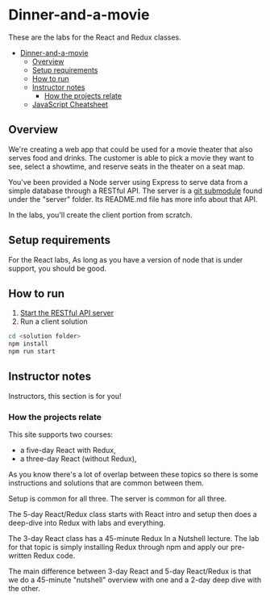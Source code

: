 # Dinner-and-a-movie

These are the labs for the React and Redux classes. 

- [Dinner-and-a-movie](#dinner-and-a-movie)
  - [Overview](#overview)
  - [Setup requirements](#setup-requirements)
  - [How to run](#how-to-run)
  - [Instructor notes](#instructor-notes)
    - [How the projects relate](#how-the-projects-relate)
  - [JavaScript Cheatsheet](cheatsheet.md)

## Overview
We're creating a web app that could be used for a movie theater that also serves food and drinks. The customer is able to pick a movie they want to see, select a showtime, and reserve seats in the theater on a seat map.

You've been provided a Node server using Express to serve data from a simple database through a RESTful API. The server is a [git submodule](https://git-scm.com/book/en/v2/Git-Tools-Submodules) found under the "server" folder. Its README.md file has more info about that API.

In the labs, you'll create the client portion from scratch.

## Setup requirements
For the React labs, As long as you have a version of node that is under support, you should be good. 

## How to run
1. [Start the RESTful API server](/server)
2. Run a client solution
```bash
cd <solution folder>
npm install
npm run start
```

## Instructor notes
Instructors, this section is for you! 

### How the projects relate
This site supports two courses:
* a five-day React with Redux, 
* a three-day React (without Redux),

As you know there's a lot of overlap between these topics so there is some instructions and solutions that are common between them.

Setup is common for all three. The server is common for all three.

The 5-day React/Redux class starts with React intro and setup then does a deep-dive into Redux with labs and everything.

The 3-day React class has a 45-minute Redux In a Nutshell lecture. The lab for that topic is simply installing Redux through npm and apply our pre-written Redux code.

The main difference between 3-day React and 5-day React/Redux is that we do a 45-minute "nutshell" overview with one and a 2-day deep dive with the other.

